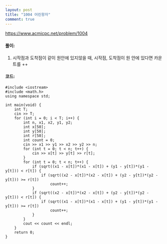 ```yaml
---
layout: post
title: "1004 어린왕자"
comment: true
---
```

https://www.acmicpc.net/problem/1004

#### **풀이:**
1. 시작점과 도착점이 같이 원안에 있지않을 때,
   시작점, 도착점이 원 안에 있다면 카운트를 ++

#### **코드:**

```
#include <iostream>
#include <math.h>
using namespace std;

int main(void) {
	int T;
	cin >> T;
	for (int i = 0; i < T; i++) {
		int n, x1, x2, y1, y2;
		int x[50];
		int y[50];
		int r[50];
		int count = 0;
		cin >> x1 >> y1 >> x2 >> y2 >> n;
		for (int t = 0; t < n; t++) {
			cin >> x[t] >> y[t] >> r[t];
		}
		for (int t = 0; t < n; t++) {
			if (sqrt((x1 - x[t])*(x1 - x[t]) + (y1 - y[t])*(y1 - y[t])) < r[t]) {
				if (sqrt((x2 - x[t])*(x2 - x[t]) + (y2 - y[t])*(y2 - y[t])) >= r[t])
					count++;
			}
			if (sqrt((x2 - x[t])*(x2 - x[t]) + (y2 - y[t])*(y2 - y[t])) < r[t]) {
				if (sqrt((x1 - x[t])*(x1 - x[t]) + (y1 - y[t])*(y1 - y[t])) >= r[t])
					count++;
			}
		}
		cout << count << endl;
	}
	return 0;
}
```

